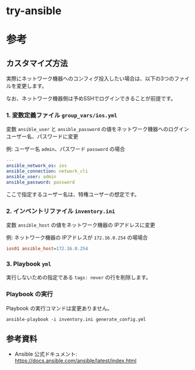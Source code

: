 # try-ansible


# 参考


## カスタマイズ方法

実際にネットワーク機器へのコンフィグ投入したい場合は、以下の3つのファイルを変更します。

なお、ネットワーク機器側は予めSSHでログインできることが前提です。


### 1. 変数定義ファイル `group_vars/ios.yml`
変数 `ansible_user` と `ansible_password` の値をネットワーク機器へのログインユーザー名、パスワードに変更

例: ユーザー名 `admin`、パスワード `password` の場合
```yaml
---
ansible_network_os: ios
ansible_connection: network_cli
ansible_user: admin
ansible_password: password
```

ここで指定するユーザー名は、特権ユーザーの想定です。


### 2. インベントリファイル `inventory.ini` 

変数 `ansible_host` の値をネットワーク機器の IPアドレスに変更

例: ネットワーク機器の IPアドレスが `172.16.0.254` の場場合
```ini
ios01 ansible_host=172.16.0.254
```

### 3. Playbook `yml`
実行しないための指定である `tags: never` の行を削除します。


### Playbook の実行
Playbook の実行コマンドは変更ありません。
```
ansible-playbook -i inventory.ini generate_config.yml
```

## 参考資料
- Ansible 公式ドキュメント: https://docs.ansible.com/ansible/latest/index.html